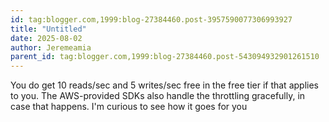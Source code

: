 ```yaml
---
id: tag:blogger.com,1999:blog-27384460.post-3957590077306993927
title: "Untitled"
date: 2025-08-02
author: Jeremeamia
parent_id: tag:blogger.com,1999:blog-27384460.post-543094932901261510
---
```


You do get 10 reads/sec and 5 writes/sec free in the free tier if that applies to you. The AWS-provided SDKs also handle the throttling gracefully, in case that happens. I'm curious to see how it goes for you